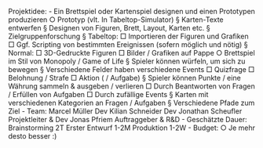 Projektidee:
	- Ein Brettspiel oder Kartenspiel designen und einen Prototypen produzieren
		○ Prototyp (vlt. In Tabeltop-Simulator)
			§ Karten-Texte entwerfen 
			§ Designen von Figuren, Brett, Layout, Karten etc.
			§ Zielgruppenforschung
			§ Tabeltop:
				□ Importieren der Figuren und Grafiken
				□ Ggf. Scripting von bestimmten Ereignissen (sofern möglich und nötig) 
			§ Normal:
				□ 3D-Gedruckte Figuren 
				□ Bilder / Grafiken auf Pappe
		○ Brettspiel im Stil von Monopoly / Game of Life 
			§ Spieler können würfeln, um sich zu bewegen
			§ Verschiedene Felder haben verschiedene Events 
				□ Quizfrage
				□ Belohnung / Strafe
				□ Aktion ( / Aufgabe)
			§ Spieler können Punkte / eine Währung sammeln & ausgeben / verlieren
				□ Durch Beantworten von Fragen / Erfüllen von Aufgaben
				□ Durch zufällige Events
			§ Karten mit verschiedenen Kategorien an Fragen / Aufgaben
			§ Verschiedene Pfade zum Ziel 
	- Team:
		Marcel Müller	Dev
		Kilian Schneider	Dev
		Jonathan Scheufler Projektleiter & Dev
		Jonas Pfriem	Auftraggeber &  R&D
	- Geschätzte Dauer:
		Brainstorming	2T
		Erster Entwurf	1-2M
		Produktion	1-2W
	- Budget:
		○ Je mehr desto besser :)
